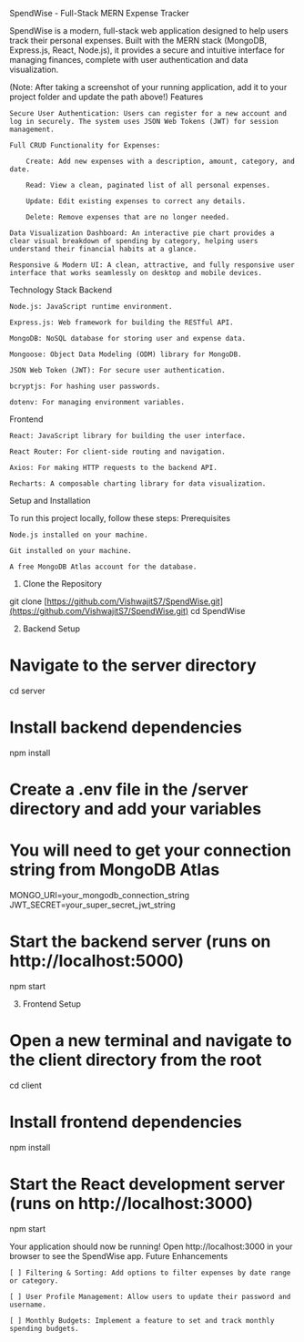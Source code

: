 SpendWise - Full-Stack MERN Expense Tracker

SpendWise is a modern, full-stack web application designed to help users track their personal expenses. Built with the MERN stack (MongoDB, Express.js, React, Node.js), it provides a secure and intuitive interface for managing finances, complete with user authentication and data visualization.

(Note: After taking a screenshot of your running application, add it to your project folder and update the path above!)
Features

    Secure User Authentication: Users can register for a new account and log in securely. The system uses JSON Web Tokens (JWT) for session management.

    Full CRUD Functionality for Expenses:

        Create: Add new expenses with a description, amount, category, and date.

        Read: View a clean, paginated list of all personal expenses.

        Update: Edit existing expenses to correct any details.

        Delete: Remove expenses that are no longer needed.

    Data Visualization Dashboard: An interactive pie chart provides a clear visual breakdown of spending by category, helping users understand their financial habits at a glance.

    Responsive & Modern UI: A clean, attractive, and fully responsive user interface that works seamlessly on desktop and mobile devices.

Technology Stack
Backend

    Node.js: JavaScript runtime environment.

    Express.js: Web framework for building the RESTful API.

    MongoDB: NoSQL database for storing user and expense data.

    Mongoose: Object Data Modeling (ODM) library for MongoDB.

    JSON Web Token (JWT): For secure user authentication.

    bcryptjs: For hashing user passwords.

    dotenv: For managing environment variables.

Frontend

    React: JavaScript library for building the user interface.

    React Router: For client-side routing and navigation.

    Axios: For making HTTP requests to the backend API.

    Recharts: A composable charting library for data visualization.

Setup and Installation

To run this project locally, follow these steps:
Prerequisites

    Node.js installed on your machine.

    Git installed on your machine.

    A free MongoDB Atlas account for the database.

1. Clone the Repository

git clone [https://github.com/VishwajitS7/SpendWise.git](https://github.com/VishwajitS7/SpendWise.git)
cd SpendWise

2. Backend Setup

# Navigate to the server directory
cd server

# Install backend dependencies
npm install

# Create a .env file in the /server directory and add your variables
# You will need to get your connection string from MongoDB Atlas
MONGO_URI=your_mongodb_connection_string
JWT_SECRET=your_super_secret_jwt_string

# Start the backend server (runs on http://localhost:5000)
npm start

3. Frontend Setup

# Open a new terminal and navigate to the client directory from the root
cd client

# Install frontend dependencies
npm install

# Start the React development server (runs on http://localhost:3000)
npm start

Your application should now be running! Open http://localhost:3000 in your browser to see the SpendWise app.
Future Enhancements

    [ ] Filtering & Sorting: Add options to filter expenses by date range or category.

    [ ] User Profile Management: Allow users to update their password and username.

    [ ] Monthly Budgets: Implement a feature to set and track monthly spending budgets.
